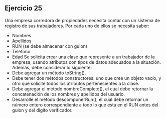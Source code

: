 ## Ejercicio 25

Una empresa corredora de propiedades necesita contar con un sistema de registro de sus trabajadores. Por cada uno de ellos se necesita saber:

- Nombres
- Apellidos
- RUN (se debe almacenar con guion)
- Teléfono
- Edad
  Se solicita crear una clase que represente a un trabajador de la empresa, usando atributos con tipos de datos adecuados a la situación. Además, debe considerar lo siguiente:
- Debe agregar un método toString().
- Debe tener dos métodos constructores: uno que cree un objeto vacío, y otro que solicite todos los atributos pertenecientes a la clase.
- Debe agregar el método nombreCompleto(), el cual debe retornar la concatenación de los nombres y apellidos del usuario.
- Desarrolle el método descomponerRun(), el cual debe retornar un número entero correspondiente a todo lo que está en el RUN antes del guion y del dígito verificador.

